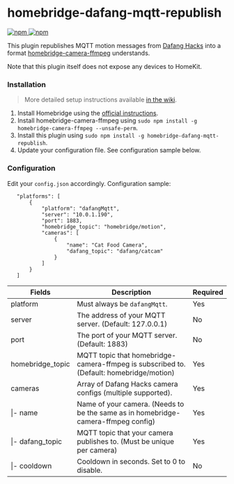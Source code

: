 # homebridge-dafang-mqtt-republish
[![npm](https://img.shields.io/npm/v/homebridge-dafang-mqtt-republish) ![npm](https://img.shields.io/npm/dt/homebridge-dafang-mqtt-republish)](https://www.npmjs.com/package/homebridge-dafang-mqtt-republish)

This plugin republishes MQTT motion messages from [Dafang Hacks](https://github.com/EliasKotlyar/Xiaomi-Dafang-Hacks) into a format [homebridge-camera-ffmpeg](https://github.com/homebridge-plugins/homebridge-camera-ffmpeg) understands.

Note that this plugin itself does not expose any devices to HomeKit.

### Installation
> More detailed setup instructions available [in the wiki](https://github.com/Sunoo/homebridge-dafang-mqtt-republish/wiki/Configuring-Dafang-Hacks-Cameras-for-Homebridge).

1. Install Homebridge using the [official instructions](https://github.com/homebridge/homebridge/wiki).
2. Install homebridge-camera-ffmpeg using `sudo npm install -g homebridge-camera-ffmpeg --unsafe-perm`.
3. Install this plugin using `sudo npm install -g homebridge-dafang-mqtt-republish`.
4. Update your configuration file. See configuration sample below.

### Configuration
Edit your `config.json` accordingly. Configuration sample:
 ```
    "platforms": [
        {
            "platform": "dafangMqtt",
            "server": "10.0.1.190",
            "port": 1883,
            "homebridge_topic": "homebridge/motion",
            "cameras": [
                {
                    "name": "Cat Food Camera",
                    "dafang_topic": "dafang/catcam"
                }
            ]
        }
    ]
```

| Fields               | Description                                                                             | Required |
|----------------------|-----------------------------------------------------------------------------------------|----------|
| platform             | Must always be `dafangMqtt`.                                                            | Yes      |
| server               | The address of your MQTT server. (Default: 127.0.0.1)                                   | No       |
| port                 | The port of your MQTT server. (Default: 1883)                                           | No       |
| homebridge_topic     | MQTT topic that homebridge-camera-ffmpeg is subscribed to. (Default: homebridge/motion) | Yes      |
| cameras              | Array of Dafang Hacks camera configs (multiple supported).                              | Yes      |
| \|- name             | Name of your camera. (Needs to be the same as in homebridge-camera-ffmpeg config)       | Yes      |
| \|- dafang_topic     | MQTT topic that your camera publishes to. (Must be unique per camera)                   | Yes      |
| \|- cooldown         | Cooldown in seconds. Set to 0 to disable.                                               | No       |
